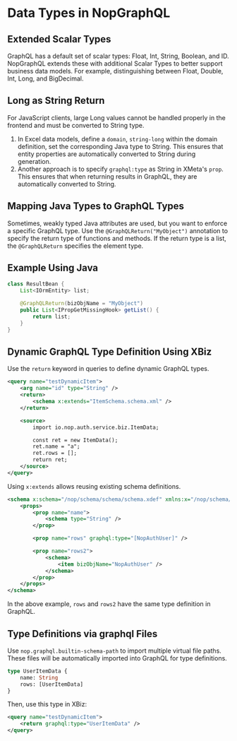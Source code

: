 # Data Types in NopGraphQL

## Extended Scalar Types

GraphQL has a default set of scalar types: Float, Int, String, Boolean, and ID. NopGraphQL extends these with additional Scalar Types to better support business data models. For example, distinguishing between Float, Double, Int, Long, and BigDecimal.

## Long as String Return

For JavaScript clients, large Long values cannot be handled properly in the frontend and must be converted to String type.

1. In Excel data models, define a `domain`, `string-long` within the domain definition, set the corresponding Java type to String. This ensures that entity properties are automatically converted to String during generation.
2. Another approach is to specify `graphql:type` as String in XMeta's `prop`. This ensures that when returning results in GraphQL, they are automatically converted to String.

## Mapping Java Types to GraphQL Types

Sometimes, weakly typed Java attributes are used, but you want to enforce a specific GraphQL type. Use the `@GraphQLReturn("MyObject")` annotation to specify the return type of functions and methods. If the return type is a list, the `@GraphQLReturn` specifies the element type.

## Example Using Java

```java
class ResultBean {
    List<IOrmEntity> list;

    @GraphQLReturn(bizObjName = "MyObject")
    public List<IPropGetMissingHook> getList() {
        return list;
    }
}
```

## Dynamic GraphQL Type Definition Using XBiz

Use the `return` keyword in queries to define dynamic GraphQL types.

```xml
<query name="testDynamicItem">
    <arg name="id" type="String" />
    <return>
        <schema x:extends="ItemSchema.schema.xml" />
    </return>

    <source>
        import io.nop.auth.service.biz.ItemData;

        const ret = new ItemData();
        ret.name = "a";
        ret.rows = [];
        return ret;
    </source>
</query>
```

Using `x:extends` allows reusing existing schema definitions.

```xml
<schema x:schema="/nop/schema/schema/schema.xdef" xmlns:x="/nop/schema/xdsl.xdef">
    <props>
        <prop name="name">
            <schema type="String" />
        </prop>

        <prop name="rows" graphql:type="[NopAuthUser]" />

        <prop name="rows2">
            <schema>
                <item bizObjName="NopAuthUser" />
            </schema>
        </prop>
    </props>
</schema>
```

In the above example, `rows` and `rows2` have the same type definition in GraphQL.

## Type Definitions via graphql Files
Use `nop.graphql.builtin-schema-path` to import multiple virtual file paths. These files will be automatically imported into GraphQL for type definitions.

```graphql
type UserItemData {
    name: String
    rows: [UserItemData]
}
```

Then, use this type in XBiz:

```xml
<query name="testDynamicItem">
    <return graphql:type="UserItemData" />
</query>
```
